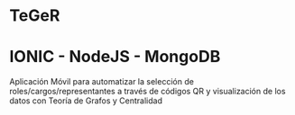 # TeGeR

# IONIC - NodeJS - MongoDB

Aplicación Móvil para automatizar la selección de roles/cargos/representantes a través de códigos QR y visualización de los datos con Teoría de Grafos y Centralidad
